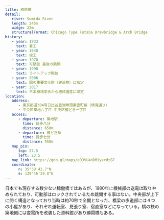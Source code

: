 ```yaml
---
title: 勝鬨橋
detail:
   river: Sumida River
   length: 246m
   widge: 22m
   structuralFormat: Chicago Type Futaba Drawbridge & Arch Bridge
history:
   - year: 1933
     text: 着工
   - year: 1940
     text: 竣工
   - year: 1970
     text: 可動部 最後の跳開
   - year: 1998
     text: ライトアップ開始
   - year: 2006
     text: 国の重要文化財（建造物）に指定
   - year: 2017
     text: 日本機械学会から機械遺産に認定
location:
   address:
      - 東京都道304号日比谷豊洲埠頭東雲町線（晴海通り）
      - 中央区築地六丁目-中央区勝どき一丁目
   access:
      - departure: 築地駅
        time: 徒歩八分
        distance: 650m
      - departure: 勝どき駅
        time: 徒歩七分
        distance: 550m
   map_pin:
      top: 27.5
      left: 23.5
   map_link: https://goo.gl/maps/eDJVU4nDM1yxcdtB7
   coordinate:
      n: 35°39'43.7"N
      e: 139°46'29.8"E
---
```

日本でも現存する数少ない稼働橋ではあるが、1980年に機械部の送電は取りやめられており、可動部はロックされているため跳開する事はない。中央部が上下に開く構造となっており当時は約70秒で全開となった、橋梁の歩道部には４つの小屋があり、それぞれ運転室、見張り室、宿直室などになっている。橋の袂の築地側には変電所を改装した資料館があり勝鬨橋もある。
